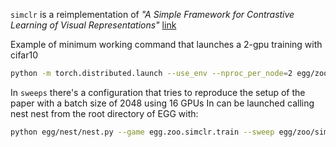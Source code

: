 `simclr` is a reimplementation of *"A Simple Framework for Contrastive Learning of Visual Representations"* [link](https://arxiv.org/pdf/2002.05709.pdf)

Example of minimum working command that launches a 2-gpu training with cifar10

```bash
python -m torch.distributed.launch --use_env --nproc_per_node=2 egg/zoo/simclr_replica/train.py --batch_size=64 --dataset_name="cifar10" --dataset_dir="./cifar10" --image_size=32
```

In `sweeps` there's a configuration that tries to reproduce the setup of the paper with a batch size of 2048 using 16 GPUs
In can be launched calling nest nest from the root directory of EGG with:
```bash
python egg/nest/nest.py --game egg.zoo.simclr.train --sweep egg/zoo/simclr_replica/paper_sweeps/simclr_augmentations_shared_vision.json --checkpoint_dir="replicate_simclr" --nodes=2 --tasks=8
```
